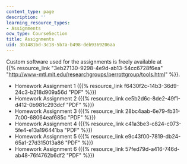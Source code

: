 ```yaml
---
content_type: page
description: ''
learning_resource_types:
- Assignments
ocw_type: CourseSection
title: Assignments
uid: 3b1481bd-3c18-5b7a-b498-deb9369206aa
---
```


Custom software used for the assignments is freely available at  
{{% resource_link "3eb27130-9298-4e9d-ab13-54cc6728f6ea" "http://www-mtl.mit.edu/researchgroups/perrottgroup/tools.html" %}}.

*   Homework Assignment 1 ({{% resource_link f6430f2c-14b3-36d9-24c3-b218d909a56d "PDF" %}})
*   Homework Assignment 2 ({{% resource_link ce5b2d6c-8de2-49f1-d412-0b981c293dcf "PDF" %}})
*   Homework Assignment 3 ({{% resource_link 28bc4aab-6e79-fb31-7c00-68064eaf685c "PDF" %}})
*   Homework Assignment 4 ({{% resource_link c41a3be3-c824-c073-5fe4-e13a196441ba "PDF" %}})
*   Homework Assignment 5 ({{% resource_link e9c43f00-7819-db24-65a1-27d315013a86 "PDF" %}})
*   Homework Assignment 6 ({{% resource_link 57fed79d-a416-746d-ab48-76f4762b6df2 "PDF" %}})